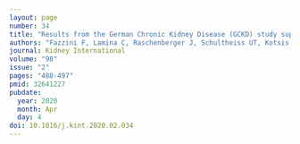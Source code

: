 ```yaml
---
layout: page
number: 34
title: "Results from the German Chronic Kidney Disease (GCKD) study support association of relative telomere length with mortality in a large cohort of patients with moderate chronic kidney disease"
authors: "Fazzini F, Lamina C, Raschenberger J, Schultheiss UT, Kotsis F, Schönherr S, Weissensteiner H, Forer L, Steinbrenner I, Meiselbach H, Bärthlein B, Wanner C, Eckardt KU, Köttgen A, Kronenberg F, GCKD Investigators"
journal: Kidney International
volume: "98"
issue: "2"
pages: "488-497"
pmid: 32641227
pubdate:
  year: 2020
  month: Apr
  day: 4
doi: 10.1016/j.kint.2020.02.034
---
```

